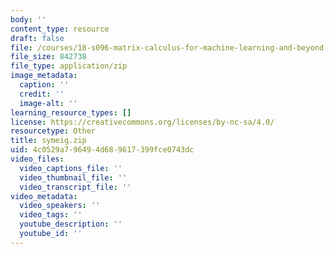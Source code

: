 ```yaml
---
body: ''
content_type: resource
draft: false
file: /courses/18-s096-matrix-calculus-for-machine-learning-and-beyond-january-iap-2022/symeig.zip
file_size: 842738
file_type: application/zip
image_metadata:
  caption: ''
  credit: ''
  image-alt: ''
learning_resource_types: []
license: https://creativecommons.org/licenses/by-nc-sa/4.0/
resourcetype: Other
title: symeig.zip
uid: 4c0529a7-9649-4d68-9617-399fce0743dc
video_files:
  video_captions_file: ''
  video_thumbnail_file: ''
  video_transcript_file: ''
video_metadata:
  video_speakers: ''
  video_tags: ''
  youtube_description: ''
  youtube_id: ''
---
```

